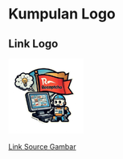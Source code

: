 # Kumpulan Logo

## Link Logo
<img src="https://raw.githubusercontent.com/adamsetiaji/list-logo/refs/heads/main/recaptcha-solver.png" width="150px" alt="Recaptcha Solver Logo">

[Link Source Gambar](https://raw.githubusercontent.com/adamsetiaji/list-logo/refs/heads/main/recaptcha-solver.png)
